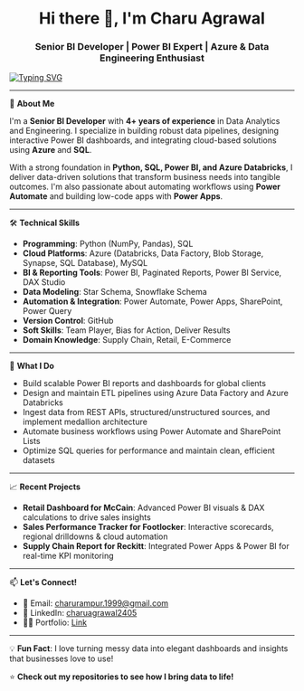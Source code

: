 <h1 align="center">Hi there 👋, I'm Charu Agrawal </h1>
<h3 align="center">Senior BI Developer | Power BI Expert | Azure & Data Engineering Enthusiast</h3>

  [![Typing SVG](https://readme-typing-svg.demolab.com?font=Fira+Code&pause=1000&center=true&width=1000&lines=Curious+mind.+Data+soul.+Always+learning,+always+building.+🚀)](https://git.io/typing-svg)

---


🌟 **About Me**

I'm a **Senior BI Developer** with **4+ years of experience** in Data Analytics and Engineering. I specialize in building robust data pipelines, designing interactive Power BI dashboards, and integrating cloud-based solutions using **Azure** and **SQL**.

With a strong foundation in **Python, SQL, Power BI, and Azure Databricks**, I deliver data-driven solutions that transform business needs into tangible outcomes. I'm also passionate about automating workflows using **Power Automate** and building low-code apps with **Power Apps**.

---

🛠️ **Technical Skills**

- **Programming**: Python (NumPy, Pandas), SQL  
- **Cloud Platforms**: Azure (Databricks, Data Factory, Blob Storage, Synapse, SQL Database), MySQL  
- **BI & Reporting Tools**: Power BI, Paginated Reports, Power BI Service, DAX Studio  
- **Data Modeling**: Star Schema, Snowflake Schema  
- **Automation & Integration**: Power Automate, Power Apps, SharePoint, Power Query  
- **Version Control**: GitHub  
- **Soft Skills**: Team Player, Bias for Action, Deliver Results  
- **Domain Knowledge**: Supply Chain, Retail, E-Commerce  

---

🚀 **What I Do**

- Build scalable Power BI reports and dashboards for global clients  
- Design and maintain ETL pipelines using Azure Data Factory and Azure Databricks  
- Ingest data from REST APIs, structured/unstructured sources, and implement medallion architecture  
- Automate business workflows using Power Automate and SharePoint Lists  
- Optimize SQL queries for performance and maintain clean, efficient datasets  

---

📈 **Recent Projects**

- **Retail Dashboard for McCain**: Advanced Power BI visuals & DAX calculations to drive sales insights  
- **Sales Performance Tracker for Footlocker**: Interactive scorecards, regional drilldowns & cloud automation  
- **Supply Chain Report for Reckitt**: Integrated Power Apps & Power BI for real-time KPI monitoring  

---

📫 **Let's Connect!**

- 📧 Email: charurampur.1999@gmail.com
- 💼 LinkedIn: [charuagrawal2405](https://www.linkedin.com/in/charuagrawal2405/)  
- 🧑‍💻 Portfolio: [Link](https://drive.google.com/file/d/1jxhre94UjWWqaZMRXCJ-k8hlYnMNDBko/view)

---

💡 **Fun Fact**: I love turning messy data into elegant dashboards and insights that businesses love to use!

⭐ **Check out my repositories to see how I bring data to life!**
